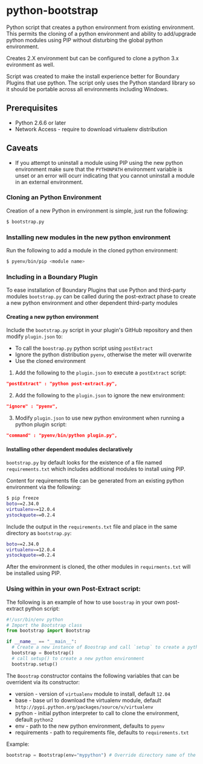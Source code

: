 python-bootstrap
================

Python script that creates a python environment from existing environment. This permits the cloning of a python environment and ability to add/upgrade python modules using PIP without disturbing the global python environment.

Creates 2.X environment but can be configured to clone a python 3.x evironment as well.

Script was created to make the install experience better for Boundary Plugins that use python. The script only uses the Python standard library so it should be portable across all environments including Windows.

Prerequisites
-------------
- Python 2.6.6 or later
- Network Access - require to download virtualenv distribution

Caveats
--------
- If you attempt to uninstall a module using PIP using the new python environment make sure that the `PYTHONPATH` environment variable is unset or an error will ocurr indicating that you cannot uninstall a module in an external environment.

### Cloning an Python Environment

Creation of a new Python in environment is simple, just run the following:
```bash
$ bootstrap.py
```

### Installing new modules in the new python environment

Run the following to add a module in the cloned python environment:

```bash
$ pyenv/bin/pip <module name>
```

### Including in a Boundary Plugin
To ease installation of Boundary Plugins that use Python and third-party modules `bootstrap.py` can be called during the post-extract phase to create a new python environment and other dependent third-party modules

#### Creating a new python environment
Include the `bootstrap.py` script in your plugin's GitHub repository and then modify `plugin.json` to:

- To call the `boostrap.py` python script using `postExtract`
- Ignore the python distribution `pyenv`, otherwise the meter will overwrite
- Use the cloned environment

1. Add the following to the `plugin.json` to execute a `postExtract` script:
```json
"postExtract" : "python post-extract.py",
```
2. Add the following to the `plugin.json` to ignore the new environment:
```json
"ignore" : "pyenv",
```
3. Modify `plugin.json` to use new python environment when running a python plugin script:
```json
"command" : "pyenv/bin/python plugin.py",
```

#### Installing other dependent modules declaratively
`bootstrap.py` by default looks for the existence of a file named `requirements.txt` which includes additional modules to install using PIP.

Content for requirements file can be generated from an existing python environment via the following:
```bash
$ pip freeze
boto==2.34.0
virtualenv==12.0.4
ystockquote==0.2.4
```

Include the output in the `requirements.txt` file and place in the same directory as `bootstrap.py`:
```bash
boto==2.34.0
virtualenv==12.0.4
ystockquote==0.2.4
```

After the environment is cloned, the other modules in `requirments.txt` will be installed using PIP.

### Using within in your own Post-Extract script:

The following is an example of how to use `boostrap` in your own post-extract python script:
```python
#!/usr/bin/env python
# Import the Bootstrap class
from bootstrap import Bootstrap

if __name__ == "__main__":
  # Create a new instance of Boostrap and call `setup` to create a python environment
  bootstrap = Bootstrap()
  # call setup() to create a new python environment
  bootstrap.setup()
```

The `Boostrap` constructor contains the following variables that can be overrident via its constructor:

- version - version of `virtualenv` module to install, default `12.04`
- base - base url to download the virtualenv module, default `http://pypi.python.org/packages/source/v/virtualenv`
- python - initial python interpreter to call to clone the environment, default `python2`
- env - path to the new python environment, defaults to `pyenv`
- requirements - path to requirements file, defaults to `requirements.txt`

Example:
```python
bootstrap = Bootstrap(env="mypython") # Override directory name of the new environment
```





